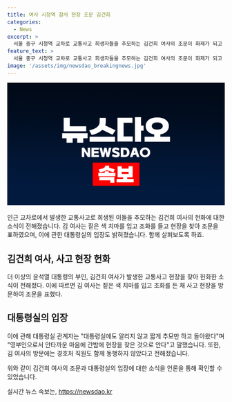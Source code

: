 ```yaml
---
title: 여사 시청역 참사 현장 조문 김건희
categories:
  - News
excerpt: >
  서울 중구 시청역 교차로 교통사고 희생자들을 추모하는 김건희 여사의 조문이 화제가 되고 있습니다. 김 여사는 알려진 바에 의하면, 짙은 색 치마를 입고 조화를 든 채 현장을 방문했으며, 경호처 직원 없이 현장을 방문한 것으로 전해졌습니다. 대통령실 관계자는 안타까운 마음에 간밤에 현장을 찾은 것으로 알고 있다며 대통령실에도 알리지 않고 짧게 추모만 하고 돌아왔다고 말했습니다.
feature_text: >
  서울 중구 시청역 교차로 교통사고 희생자들을 추모하는 김건희 여사의 조문이 화제가 되고 있습니다. 김 여사는 알려진 바에 의하면, 짙은 색 치마를 입고 조화를 든 채 현장을 방문했으며, 경호처 직원 없이 현장을 방문한 것으로 전해졌습니다. 대통령실 관계자는 안타까운 마음에 간밤에 현장을 찾은 것으로 알고 있다며 대통령실에도 알리지 않고 짧게 추모만 하고 돌아왔다고 말했습니다.
image: '/assets/img/newsdao_breakingnews.jpg'
---
```


<p><img src="/assets/img/newsdao_breakingnews.jpg" alt="ranknews 속보" /></p>

<p>인근 교차로에서 발생한 교통사고로 희생된 이들을 추모하는 김건희 여사의 헌화에 대한 소식이 전해졌습니다. 김 여사는 짙은 색 치마를 입고 조화를 들고 현장을 찾아 조문을 표하였으며, 이에 관한 대통령실의 입장도 밝혀졌습니다. 함께 살펴보도록 하죠. </p>

<h2 data-ke-size="size26">김건희 여사, 사고 현장 헌화</h2>

<p data-ke-size="size16">더 이상의 윤석열 대통령의 부인, 김건희 여사가 발생한 교통사고 현장을 찾아 헌화한 소식이 전해졌다. 이에 따르면 김 여사는 짙은 색 치마를 입고 조화를 든 채 사고 현장을 방문하여 조문을 표했다.</p>

<h2 data-ke-size="size26">대통령실의 입장</h2>

<p data-ke-size="size16">이에 관해 대통령실 관계자는 "대통령실에도 알리지 않고 짧게 추모만 하고 돌아왔다"며 "영부인으로서 안타까운 마음에 간밤에 현장을 찾은 것으로 안다"고 말했습니다. 또한, 김 여사의 방문에는 경호처 직원도 함께 동행하지 않았다고 전해졌습니다.</p>

<p>위와 같이 김건희 여사의 조문과 대통령실의 입장에 대한 소식을 언론을 통해 확인할 수 있었습니다.</p>
실시간 뉴스 속보는, <a href="https://newsdao.kr" rel="dofollow">https://newsdao.kr</a>


